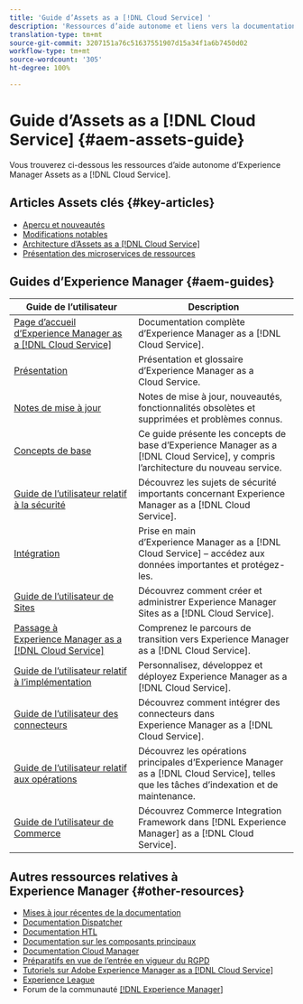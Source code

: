 ```yaml
---
title: 'Guide d’Assets as a [!DNL Cloud Service] '
description: 'Ressources d’aide autonome et liens vers la documentation d’Adobe Experience Manager Assets as a [!DNL Cloud Service] '
translation-type: tm+mt
source-git-commit: 3207151a76c51637551907d15a34f1a6b7450d02
workflow-type: tm+mt
source-wordcount: '305'
ht-degree: 100%

---
```



# Guide d’Assets as a [!DNL Cloud Service] {#aem-assets-guide}

Vous trouverez ci-dessous les ressources d’aide autonome d’Experience Manager Assets as a [!DNL Cloud Service].

## Articles Assets clés {#key-articles}

* [Aperçu et nouveautés](overview.md)
* [Modifications notables](/help/assets/assets-cloud-changes.md)
* [Architecture d’Assets as a [!DNL Cloud Service]](architecture.md)
* [Présentation des microservices de ressources](/help/assets/asset-microservices-overview.md)

## Guides d’Experience Manager {#aem-guides}

| Guide de l’utilisateur | Description |
|---|---|
| [Page d’accueil d’Experience Manager as a [!DNL Cloud Service] ](/help/landing/home.md) | Documentation complète d’Experience Manager as a [!DNL Cloud Service]. |
| [Présentation](/help/overview/home.md) | Présentation et glossaire d’Experience Manager as a Cloud Service. |
| [Notes de mise à jour](/help/release-notes/home.md) | Notes de mise à jour, nouveautés, fonctionnalités obsolètes et supprimées et problèmes connus. |
| [Concepts de base](/help/core-concepts/home.md) | Ce guide présente les concepts de base d’Experience Manager as a [!DNL Cloud Service], y compris l’architecture du nouveau service. |
| [Guide de l’utilisateur relatif à la sécurité](/help/security/home.md) | Découvrez les sujets de sécurité importants concernant Experience Manager as a [!DNL Cloud Service]. |
| [Intégration](/help/onboarding/home.md) | Prise en main d’Experience Manager as a [!DNL Cloud Service] – accédez aux données importantes et protégez-les. |
| [Guide de l’utilisateur de Sites](/help/sites-cloud/home.md) | Découvrez comment créer et administrer Experience Manager Sites as a [!DNL Cloud Service]. |
| [Passage à Experience Manager as a [!DNL Cloud Service]](/help/move-to-cloud-service/home.md) | Comprenez le parcours de transition vers Experience Manager as a [!DNL Cloud Service]. |
| [Guide de l’utilisateur relatif à l’implémentation](/help/implementing/home.md) | Personnalisez, développez et déployez Experience Manager as a [!DNL Cloud Service]. |
| [Guide de l’utilisateur des connecteurs](/help/connectors/home.md) | Découvrez comment intégrer des connecteurs dans Experience Manager as a [!DNL Cloud Service]. |
| [Guide de l’utilisateur relatif aux opérations](/help/operations/home.md) | Découvrez les opérations principales d’Experience Manager as a [!DNL Cloud Service], telles que les tâches d’indexation et de maintenance. |
| [Guide de l’utilisateur de Commerce](/help/commerce-cloud/home.md) | Découvrez Commerce Integration Framework dans [!DNL Experience Manager] as a [!DNL Cloud Service]. |

## Autres ressources relatives à Experience Manager {#other-resources}

* [Mises à jour récentes de la documentation](https://experienceleague.adobe.com/docs/experience-manager-release-information/aem-release-updates/doc-updates/documentation-updates.html?lang=fr#aem-as-a-cloud-service)
* [Documentation Dispatcher](/help/implementing/dispatcher/overview.md)
* [Documentation HTL](https://experienceleague.adobe.com/docs/experience-manager-htl/using/overview.html?lang=fr)
* [Documentation sur les composants principaux](https://experienceleague.adobe.com/docs/experience-manager-core-components/using/introduction.html?lang=fr)
* [Documentation Cloud Manager](https://experienceleague.adobe.com/docs/experience-manager-cloud-manager/using/introduction-to-cloud-manager.html?lang=fr)
* [Préparatifs en vue de l’entrée en vigueur du RGPD](/help/onboarding/data-privacy-and-protection-readiness/aem-readiness.md)
* [Tutoriels sur Adobe Experience Manager as a [!DNL Cloud Service] ](https://experienceleague.adobe.com/docs/experience-manager-learn/cloud-service/overview.html?lang=fr)
* [Experience League](https://experienceleague.adobe.com/?promoid=K42KVXHD&amp;mv=other#recommended/solutions/experience-manager)
* Forum de la communauté [[!DNL Experience Manager] ](https://experienceleaguecommunities.adobe.com/t5/adobe-experience-manager/ct-p/adobe-experience-manager-community)
